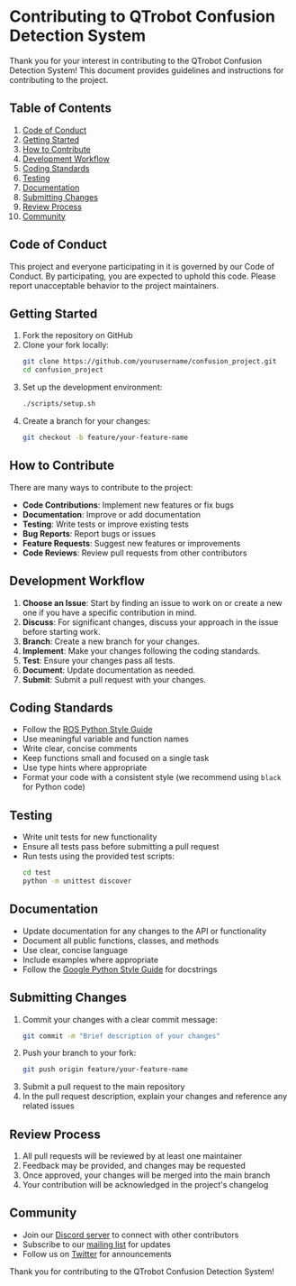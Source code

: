 # Contributing to QTrobot Confusion Detection System

Thank you for your interest in contributing to the QTrobot Confusion Detection System! This document provides guidelines and instructions for contributing to the project.

## Table of Contents

1. [Code of Conduct](#code-of-conduct)
2. [Getting Started](#getting-started)
3. [How to Contribute](#how-to-contribute)
4. [Development Workflow](#development-workflow)
5. [Coding Standards](#coding-standards)
6. [Testing](#testing)
7. [Documentation](#documentation)
8. [Submitting Changes](#submitting-changes)
9. [Review Process](#review-process)
10. [Community](#community)

## Code of Conduct

This project and everyone participating in it is governed by our Code of Conduct. By participating, you are expected to uphold this code. Please report unacceptable behavior to the project maintainers.

## Getting Started

1. Fork the repository on GitHub
2. Clone your fork locally:
   ```bash
   git clone https://github.com/yourusername/confusion_project.git
   cd confusion_project
   ```
3. Set up the development environment:
   ```bash
   ./scripts/setup.sh
   ```
4. Create a branch for your changes:
   ```bash
   git checkout -b feature/your-feature-name
   ```

## How to Contribute

There are many ways to contribute to the project:

- **Code Contributions**: Implement new features or fix bugs
- **Documentation**: Improve or add documentation
- **Testing**: Write tests or improve existing tests
- **Bug Reports**: Report bugs or issues
- **Feature Requests**: Suggest new features or improvements
- **Code Reviews**: Review pull requests from other contributors

## Development Workflow

1. **Choose an Issue**: Start by finding an issue to work on or create a new one if you have a specific contribution in mind.
2. **Discuss**: For significant changes, discuss your approach in the issue before starting work.
3. **Branch**: Create a new branch for your changes.
4. **Implement**: Make your changes following the coding standards.
5. **Test**: Ensure your changes pass all tests.
6. **Document**: Update documentation as needed.
7. **Submit**: Submit a pull request with your changes.

## Coding Standards

- Follow the [ROS Python Style Guide](http://wiki.ros.org/PyStyleGuide)
- Use meaningful variable and function names
- Write clear, concise comments
- Keep functions small and focused on a single task
- Use type hints where appropriate
- Format your code with a consistent style (we recommend using `black` for Python code)

## Testing

- Write unit tests for new functionality
- Ensure all tests pass before submitting a pull request
- Run tests using the provided test scripts:
  ```bash
  cd test
  python -m unittest discover
  ```

## Documentation

- Update documentation for any changes to the API or functionality
- Document all public functions, classes, and methods
- Use clear, concise language
- Include examples where appropriate
- Follow the [Google Python Style Guide](https://google.github.io/styleguide/pyguide.html) for docstrings

## Submitting Changes

1. Commit your changes with a clear commit message:
   ```bash
   git commit -m "Brief description of your changes"
   ```
2. Push your branch to your fork:
   ```bash
   git push origin feature/your-feature-name
   ```
3. Submit a pull request to the main repository
4. In the pull request description, explain your changes and reference any related issues

## Review Process

1. All pull requests will be reviewed by at least one maintainer
2. Feedback may be provided, and changes may be requested
3. Once approved, your changes will be merged into the main branch
4. Your contribution will be acknowledged in the project's changelog

## Community

- Join our [Discord server](https://discord.gg/example) to connect with other contributors
- Subscribe to our [mailing list](https://example.com/mailing-list) for updates
- Follow us on [Twitter](https://twitter.com/example) for announcements

Thank you for contributing to the QTrobot Confusion Detection System!
